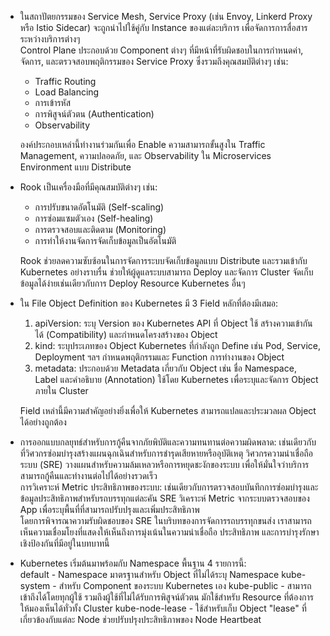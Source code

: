 - ในสถาปัตยกรรมของ Service Mesh, Service Proxy (เช่น Envoy, Linkerd Proxy หรือ Istio Sidecar) จะถูกนำไปใช้คู่กับ Instance ของแต่ละบริการ เพื่อจัดการการสื่อสารระหว่างบริการต่างๆ  
Control Plane ประกอบด้วย Component ต่างๆ ที่มีหน้าที่รับผิดชอบในการกำหนดค่า, จัดการ, และตรวจสอบพฤติกรรมของ Service Proxy ซึ่งรวมถึงคุณสมบัติต่างๆ เช่น:
  - Traffic Routing
  - Load Balancing
  - การเข้ารหัส
  - การพิสูจน์ตัวตน (Authentication)
  - Observability  

  องค์ประกอบเหล่านี้ทำงานร่วมกันเพื่อ Enable ความสามารถขั้นสูงใน Traffic Management, ความปลอดภัย, และ Observability ใน Microservices Environment แบบ Distribute

- Rook เป็นเครื่องมือที่มีคุณสมบัติต่างๆ เช่น:
  - การปรับขนาดอัตโนมัติ (Self-scaling)
  - การซ่อมแซมตัวเอง (Self-healing)
  - การตรวจสอบและติดตาม (Monitoring)
  - การทำให้งานจัดการจัดเก็บข้อมูลเป็นอัตโนมัติ  

  Rook ช่วยลดความซับซ้อนในการจัดการระบบจัดเก็บข้อมูลแบบ Distribute และรวมเข้ากับ Kubernetes อย่างราบรื่น ช่วยให้ผู้ดูแลระบบสามารถ Deploy และจัดการ Cluster จัดเก็บข้อมูลได้ง่ายเช่นเดียวกับการ Deploy Resource Kubernetes อื่นๆ

- ใน File Object Definition ของ Kubernetes มี 3 Field หลักที่ต้องมีเสมอ:
  1. apiVersion: ระบุ Version ของ Kubernetes API ที่ Object ใช้ สร้างความเข้ากันได้ (Compatibility) และกำหนดโครงสร้างของ Object
  2. kind: ระบุประเภทของ Object Kubernetes ที่กำลังถูก Define เช่น Pod, Service, Deployment ฯลฯ กำหนดพฤติกรรมและ Function การทำงานของ Object
  3. metadata: ประกอบด้วย Metadata เกี่ยวกับ Object เช่น ชื่อ Namespace, Label และคำอธิบาย (Annotation) ใช้โดย Kubernetes เพื่อระบุและจัดการ Object ภายใน Cluster  

  Field เหล่านี้มีความสำคัญอย่างยิ่งเพื่อให้ Kubernetes สามารถแปลและประมวลผล Object ได้อย่างถูกต้อง

- การออกแบบกลยุทธ์สำหรับการกู้คืนจากภัยพิบัติและความทนทานต่อความผิดพลาด: เช่นเดียวกับที่วิศวกรซ่อมบำรุงสร้างแผนฉุกเฉินสำหรับการชำรุดเสียหายหรืออุบัติเหตุ วิศวกรความน่าเชื่อถือระบบ (SRE) วางแผนสำหรับความล้มเหลวหรือการหยุดชะงักของระบบ เพื่อให้มั่นใจว่าบริการสามารถกู้คืนและทำงานต่อไปได้อย่างรวดเร็ว  
การวิเคราะห์ Metric ประสิทธิภาพของระบบ: เช่นเดียวกับการตรวจสอบบันทึกการซ่อมบำรุงและข้อมูลประสิทธิภาพสำหรับรถบรรทุกแต่ละคัน SRE วิเคราะห์ Metric จากระบบตรวจสอบของ App เพื่อระบุพื้นที่ที่สามารถปรับปรุงและเพิ่มประสิทธิภาพ  
โดยการพิจารณาความรับผิดชอบของ SRE ในบริบทของการจัดการรถบรรทุกขนส่ง เราสามารถเห็นความเชื่อมโยงที่แสดงให้เห็นถึงการมุ่งเน้นในความน่าเชื่อถือ ประสิทธิภาพ และการบำรุงรักษาเชิงป้องกันที่มีอยู่ในบทบาทนี้

- Kubernetes เริ่มต้นมาพร้อมกับ Namespace พื้นฐาน 4 รายการนี้:  
default - Namespace มาตรฐานสำหรับ Object ที่ไม่ได้ระบุ Namespace
kube-system - สำหรับ Component ของระบบ Kubernetes เอง
kube-public - สามารถเข้าถึงได้โดยทุกผู้ใช้ รวมถึงผู้ใช้ที่ไม่ได้รับการพิสูจน์ตัวตน มักใช้สำหรับ Resource ที่ต้องการให้มองเห็นได้ทั่วทั้ง Cluster
kube-node-lease - ใช้สำหรับเก็บ Object "lease" ที่เกี่ยวข้องกับแต่ละ Node ช่วยปรับปรุงประสิทธิภาพของ Node Heartbeat
